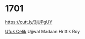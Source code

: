 # 1701
https://cutt.ly/3jUPgUY

[Ufuk Celik](https://github.com/cloneumc)
Ujjwal Madaan
Hrittik Roy

